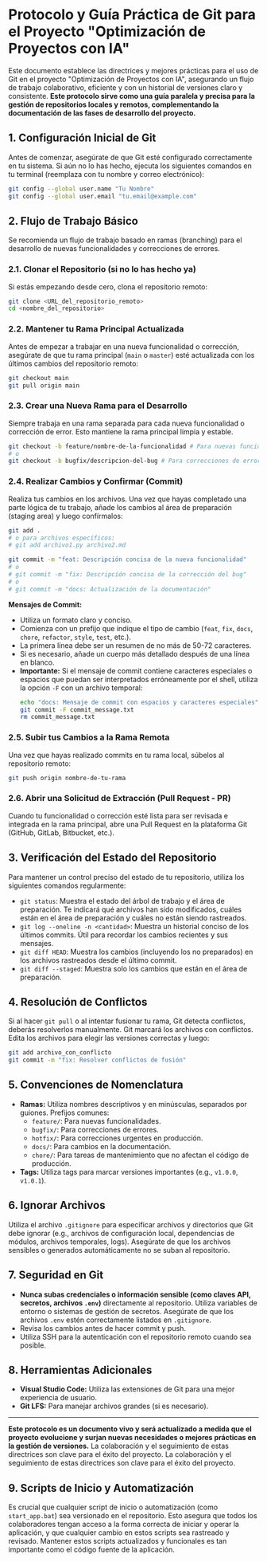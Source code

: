 # Protocolo y Guía Práctica de Git para el Proyecto "Optimización de Proyectos con IA"

Este documento establece las directrices y mejores prácticas para el uso de Git en el proyecto "Optimización de Proyectos con IA", asegurando un flujo de trabajo colaborativo, eficiente y con un historial de versiones claro y consistente. **Este protocolo sirve como una guía paralela y precisa para la gestión de repositorios locales y remotos, complementando la documentación de las fases de desarrollo del proyecto.**

## 1. Configuración Inicial de Git

Antes de comenzar, asegúrate de que Git esté configurado correctamente en tu sistema. Si aún no lo has hecho, ejecuta los siguientes comandos en tu terminal (reemplaza con tu nombre y correo electrónico):

```bash
git config --global user.name "Tu Nombre"
git config --global user.email "tu.email@example.com"
```

## 2. Flujo de Trabajo Básico

Se recomienda un flujo de trabajo basado en ramas (branching) para el desarrollo de nuevas funcionalidades y correcciones de errores.

### 2.1. Clonar el Repositorio (si no lo has hecho ya)

Si estás empezando desde cero, clona el repositorio remoto:

```bash
git clone <URL_del_repositorio_remoto>
cd <nombre_del_repositorio>
```

### 2.2. Mantener tu Rama Principal Actualizada

Antes de empezar a trabajar en una nueva funcionalidad o corrección, asegúrate de que tu rama principal (`main` o `master`) esté actualizada con los últimos cambios del repositorio remoto:

```bash
git checkout main
git pull origin main
```

### 2.3. Crear una Nueva Rama para el Desarrollo

Siempre trabaja en una rama separada para cada nueva funcionalidad o corrección de error. Esto mantiene la rama principal limpia y estable.

```bash
git checkout -b feature/nombre-de-la-funcionalidad # Para nuevas funcionalidades
# o
git checkout -b bugfix/descripcion-del-bug # Para correcciones de errores
```

### 2.4. Realizar Cambios y Confirmar (Commit)

Realiza tus cambios en los archivos. Una vez que hayas completado una parte lógica de tu trabajo, añade los cambios al área de preparación (staging area) y luego confírmalos:

```bash
git add .
# o para archivos específicos:
# git add archivo1.py archivo2.md

git commit -m "feat: Descripción concisa de la nueva funcionalidad"
# o
# git commit -m "fix: Descripción concisa de la corrección del bug"
# o
# git commit -m "docs: Actualización de la documentación"
```

**Mensajes de Commit:**
*   Utiliza un formato claro y conciso.
*   Comienza con un prefijo que indique el tipo de cambio (`feat`, `fix`, `docs`, `chore`, `refactor`, `style`, `test`, etc.).
*   La primera línea debe ser un resumen de no más de 50-72 caracteres.
*   Si es necesario, añade un cuerpo más detallado después de una línea en blanco.
*   **Importante:** Si el mensaje de commit contiene caracteres especiales o espacios que puedan ser interpretados erróneamente por el shell, utiliza la opción `-F` con un archivo temporal:
    ```bash
    echo "docs: Mensaje de commit con espacios y caracteres especiales" > commit_message.txt
    git commit -F commit_message.txt
    rm commit_message.txt
    ```

### 2.5. Subir tus Cambios a la Rama Remota

Una vez que hayas realizado commits en tu rama local, súbelos al repositorio remoto:

```bash
git push origin nombre-de-tu-rama
```

### 2.6. Abrir una Solicitud de Extracción (Pull Request - PR)

Cuando tu funcionalidad o corrección esté lista para ser revisada e integrada en la rama principal, abre una Pull Request en la plataforma Git (GitHub, GitLab, Bitbucket, etc.).

## 3. Verificación del Estado del Repositorio

Para mantener un control preciso del estado de tu repositorio, utiliza los siguientes comandos regularmente:

*   `git status`: Muestra el estado del árbol de trabajo y el área de preparación. Te indicará qué archivos han sido modificados, cuáles están en el área de preparación y cuáles no están siendo rastreados.
*   `git log --oneline -n <cantidad>`: Muestra un historial conciso de los últimos commits. Útil para recordar los cambios recientes y sus mensajes.
*   `git diff HEAD`: Muestra los cambios (incluyendo los no preparados) en los archivos rastreados desde el último commit.
*   `git diff --staged`: Muestra solo los cambios que están en el área de preparación.

## 4. Resolución de Conflictos

Si al hacer `git pull` o al intentar fusionar tu rama, Git detecta conflictos, deberás resolverlos manualmente. Git marcará los archivos con conflictos. Edita los archivos para elegir las versiones correctas y luego:

```bash
git add archivo_con_conflicto
git commit -m "fix: Resolver conflictos de fusión"
```

## 5. Convenciones de Nomenclatura

*   **Ramas:** Utiliza nombres descriptivos y en minúsculas, separados por guiones. Prefijos comunes:
    *   `feature/`: Para nuevas funcionalidades.
    *   `bugfix/`: Para correcciones de errores.
    *   `hotfix/`: Para correcciones urgentes en producción.
    *   `docs/`: Para cambios en la documentación.
    *   `chore/`: Para tareas de mantenimiento que no afectan el código de producción.
*   **Tags:** Utiliza tags para marcar versiones importantes (e.g., `v1.0.0`, `v1.0.1`).

## 6. Ignorar Archivos

Utiliza el archivo `.gitignore` para especificar archivos y directorios que Git debe ignorar (e.g., archivos de configuración local, dependencias de módulos, archivos temporales, logs). Asegúrate de que los archivos sensibles o generados automáticamente no se suban al repositorio.

## 7. Seguridad en Git

*   **Nunca subas credenciales o información sensible (como claves API, secretos, archivos `.env`)** directamente al repositorio. Utiliza variables de entorno o sistemas de gestión de secretos. Asegúrate de que los archivos `.env` estén correctamente listados en `.gitignore`.
*   Revisa los cambios antes de hacer commit y push.
*   Utiliza SSH para la autenticación con el repositorio remoto cuando sea posible.

## 8. Herramientas Adicionales

*   **Visual Studio Code:** Utiliza las extensiones de Git para una mejor experiencia de usuario.
*   **Git LFS:** Para manejar archivos grandes (si es necesario).

---

**Este protocolo es un documento vivo y será actualizado a medida que el proyecto evolucione y surjan nuevas necesidades o mejores prácticas en la gestión de versiones.** La colaboración y el seguimiento de estas directrices son clave para el éxito del proyecto. La colaboración y el seguimiento de estas directrices son clave para el éxito del proyecto.

## 9. Scripts de Inicio y Automatización

Es crucial que cualquier script de inicio o automatización (como `start_app.bat`) sea versionado en el repositorio. Esto asegura que todos los colaboradores tengan acceso a la forma correcta de iniciar y operar la aplicación, y que cualquier cambio en estos scripts sea rastreado y revisado. Mantener estos scripts actualizados y funcionales es tan importante como el código fuente de la aplicación.